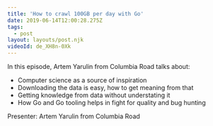```yaml
---
title: 'How to crawl 100GB per day with Go'
date: 2019-06-14T12:00:28.275Z
tags:
  - post
layout: layouts/post.njk
videoId: de_XH8n-0Xk
---
```


<!--- You can insert a short description here -->

In this episode, Artem Yarulin from Columbia Road talks about:

- Computer science as a source of inspiration
- Downloading the data is easy, how to get meaning from that
- Getting knowledge from data without understating it
- How Go and Go tooling helps in fight for quality and bug hunting

Presenter: Artem Yarulin from Columbia Road
